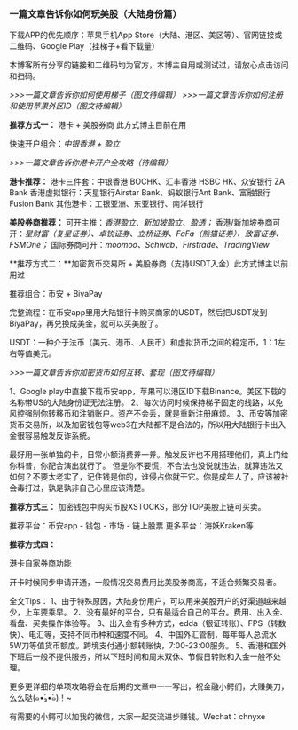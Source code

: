 ### 一篇文章告诉你如何玩美股（大陆身份篇）

下载APP的优先顺序：苹果手机App Store（大陆、港区、美区等）、官网链接或二维码、Google Play（挂梯子+看下载量）

本博客所有分享的链接和二维码均为官方，本博主自用或测试过，请放心点击访问和扫码。

_>>>一篇文章告诉你如何使用梯子（图文待编辑）_
_>>>一篇文章告诉你如何注册和使用苹果外区ID（图文待编辑）_


**推荐方式一：** 港卡 + 美股券商   此方式博主目前在用

快速开户组合：_中银香港 + 盈立_

_>>>一篇文章告诉你港卡开户全攻略（待编辑）_

**港卡推荐：** 
港卡三件套：中银香港 BOCHK、汇丰香港 HSBC HK、众安银行 ZA Bank
香港虚拟银行：天星银行Airstar Bank、蚂蚁银行Ant Bank、富融银行Fusion Bank
其他港卡：工银亚洲、东亚银行、南洋银行


**美股券商推荐：**
可开主推：_香港盈立、新加坡盈立、盈透；_
香港/新加坡券商可开：_星财富（复星证券）、卓锐证券、立桥证券、FaFa（熊猫证券）、致富证券、FSMOne；_
国际券商可开：_moomoo、Schwab、Firstrade、TradingView_


**推荐方式二：**加密货币交易所 + 美股券商（支持USDT入金）此方式博主以前用过

推荐组合：币安 + BiyaPay   

完整流程：在币安app里用大陆银行卡购买商家的USDT，然后把USDT发到BiyaPay，再兑换成美金，就可以买美股了。

USDT：一种介于法币（美元、港币、人民币）和虚拟货币之间的稳定币，1：1左右等值美元。

_>>>一篇文章告诉你加密货币如何互转、套现（图文待编辑）_

1、Google play中直接下载币安app，苹果可以港区ID下载Binance。美区下载的名称带US的大陆身份证无法注册。
2、每次访问时候保持梯子固定的线路，以免风控强制你转移币和注销账户。资产不会丢，就是重新注册麻烦。
3、币安等加密货币交易所，以及加密钱包等web3在大陆都不是合法的，所以用大陆银行卡出入金很容易触发反诈系统。

最好用一张单独的卡，日常小额消费养一养。触发反诈也不用搭理他们，真上门给你科普，你配合演出就行了。
但是你不要慌，不合法也没说就违法，就算违法又如何？不要太老实了，记住钱是你的，谁侵占你就干它。你是成年人了，应该被社会毒打过，孰是孰非自己心里应该清楚。


**推荐方式三：** 加密钱包中购买币股XSTOCKS，部分TOP美股上链可买卖。

推荐平台：币安app - 钱包 - 市场 - 链上股票
更多平台：海妖Kraken等

**推荐方式四：**

港卡自家券商功能

开卡时候同步申请开通，一般情况交易费用比美股券商高，不适合频繁交易者。


全文Tips：
1、由于特殊原因，大陆身份用户，可以用来美股开户的好渠道越来越少，上车要乘早。
2、没有最好的平台，只有最适合自己的平台。费用、出入金、看盘、买卖操作体验等。
3、出入金有多种方式，edda（银证转账）、FPS（转数快）、电汇等，支持不同币种和速度不同。
4、中国外汇管制，每年每人总流水5W刀等值货币额度。跨境支付通小额转账快，7:00-23:00服务。
5、香港和国外下班后一般不提供服务，所以下班时间和周末双休、节假日转账和入金一般不处理。

更多更详细的单项攻略将会在后期的文章中一一写出，祝金融小鳄们，大赚美刀，么么哒(๑•́₃•̀๑)！~

有需要的小鳄可以加我的微信，大家一起交流进步赚钱。Wechat：chnyxe
